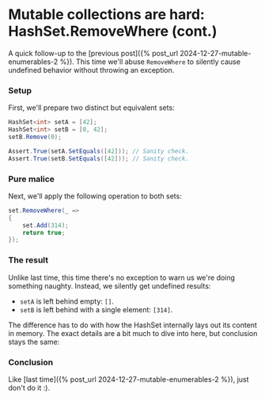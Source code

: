 # Mutable collections are hard: HashSet.RemoveWhere (cont.)

A quick follow-up to the [previous post]({% post_url 2024-12-27-mutable-enumerables-2 %}). This time we'll abuse `RemoveWhere` to silently cause undefined behavior without throwing an exception.

### Setup

First, we'll prepare two distinct but equivalent sets:

```cs
HashSet<int> setA = [42];
HashSet<int> setB = [0, 42];
setB.Remove(0);

Assert.True(setA.SetEquals([42])); // Sanity check.
Assert.True(setB.SetEquals([42])); // Sanity check.
```

### Pure malice

Next, we'll apply the following operation to both sets:

```cs
set.RemoveWhere(_ =>
{
    set.Add(314);
    return true;
});
```

### The result

Unlike last time, this time there's no exception to warn us we're doing something naughty. Instead, we silently get undefined results:
- `setA` is left behind empty: `[]`.
- `setB` is left behind with a single element: `[314]`.

The difference has to do with how the HashSet internally lays out its content in memory. The exact details are a bit much to dive into here, but conclusion stays the same:

### Conclusion

Like [last time]({% post_url 2024-12-27-mutable-enumerables-2 %}), just don't do it :).
